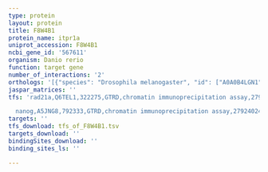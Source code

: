 ```yaml
---
type: protein
layout: protein
title: F8W4B1
protein_name: itpr1a
uniprot_accession: F8W4B1
ncbi_gene_id: '567611'
organism: Danio rerio
function: target gene
number_of_interactions: '2'
orthologs: '[{"species": "Drosophila melanogaster", "id": ["A0A0B4LGN1"]}, {"species": "Caenorhabditis elegans", "id": ["<a href=\"/protein/q9y0a1\">Q9Y0A1</a>"]}]'
jaspar_matrices: ''
tfs: 'rad21a,Q6TEL1,322275,GTRD,chromatin immunoprecipitation assay,27924024%5Buid%5D,No

  nanog,A5JNG8,792333,GTRD,chromatin immunoprecipitation assay,27924024%5Buid%5D,No'
targets: ''
tfs_download: tfs_of_F8W4B1.tsv
targets_download: ''
bindingSites_download: ''
binding_sites_ls: ''

---
```

